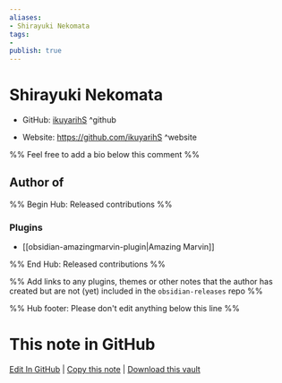 ```yaml
---
aliases:
- Shirayuki Nekomata
tags:
- 
publish: true
---
```


# Shirayuki Nekomata

- GitHub: [ikuyarihS](https://github.com/ikuyarihS/) ^github
<!-- - Discord: `@` ^discord-->
- Website: <https://github.com/ikuyarihS> ^website
<!-- - [[Publish sites|Publish site]]: ^publish-->

%% Feel free to add a bio below this comment %%


## Author of

%% Begin Hub: Released contributions %%
### Plugins
- [[obsidian-amazingmarvin-plugin|Amazing Marvin]]

%% End Hub: Released contributions %%

%% Add links to any plugins, themes or other notes that the author has created but are not (yet) included in the `obsidian-releases` repo %%

<!--
### Unlisted plugins

- 
-->

<!--
### Others

- 
-->

<!--
## Sponsor this author

- [[GitHub sponsors]]: [Sponsor @ikuyarihS on GitHub Sponsors](https://github.com/sponsors/ikuyarihS) ^github-sponsor
- [[Buy me a coffee]]: ^buy-me-a-coffee
- [[PayPal]]: ^paypal
- [[Patreon]]: ^patreon

-->

<!--
## Follow this author

- [[YouTube Channels|On YouTube]]: ^youtube
- Twitter: ^twitter
- ...
-->

%% Hub footer: Please don't edit anything below this line %%

# This note in GitHub

<span class="git-footer">[Edit In GitHub](https://github.dev/obsidian-community/obsidian-hub/blob/main/01%20-%20Community/People/ikuyarihS.md "git-hub-edit-note") | [Copy this note](https://raw.githubusercontent.com/obsidian-community/obsidian-hub/main/01%20-%20Community/People/ikuyarihS.md "git-hub-copy-note") | [Download this vault](https://github.com/obsidian-community/obsidian-hub/archive/refs/heads/main.zip "git-hub-download-vault") </span>